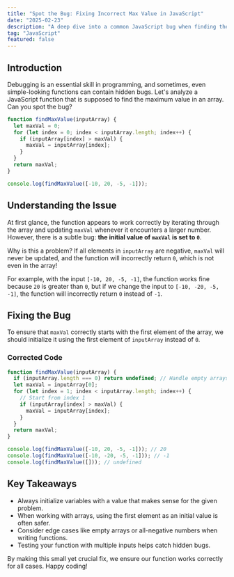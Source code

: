 ```yaml
---
title: "Spot the Bug: Fixing Incorrect Max Value in JavaScript"
date: "2025-02-23"
description: "A deep dive into a common JavaScript bug when finding the maximum value in an array and how to fix it."
tag: "JavaScript"
featured: false
---
```


## Introduction

Debugging is an essential skill in programming, and sometimes, even simple-looking functions can contain hidden bugs. Let's analyze a JavaScript function that is supposed to find the maximum value in an array. Can you spot the bug?

```javascript
function findMaxValue(inputArray) {
  let maxVal = 0;
  for (let index = 0; index < inputArray.length; index++) {
    if (inputArray[index] > maxVal) {
      maxVal = inputArray[index];
    }
  }
  return maxVal;
}

console.log(findMaxValue([-10, 20, -5, -1]));
```

## Understanding the Issue

At first glance, the function appears to work correctly by iterating through the array and updating `maxVal` whenever it encounters a larger number. However, there is a subtle bug: **the initial value of `maxVal` is set to `0`**.

Why is this a problem? If all elements in `inputArray` are negative, `maxVal` will never be updated, and the function will incorrectly return `0`, which is not even in the array!

For example, with the input `[-10, 20, -5, -1]`, the function works fine because `20` is greater than `0`, but if we change the input to `[-10, -20, -5, -1]`, the function will incorrectly return `0` instead of `-1`.

## Fixing the Bug

To ensure that `maxVal` correctly starts with the first element of the array, we should initialize it using the first element of `inputArray` instead of `0`.

### Corrected Code

```javascript
function findMaxValue(inputArray) {
  if (inputArray.length === 0) return undefined; // Handle empty arrays
  let maxVal = inputArray[0];
  for (let index = 1; index < inputArray.length; index++) {
    // Start from index 1
    if (inputArray[index] > maxVal) {
      maxVal = inputArray[index];
    }
  }
  return maxVal;
}

console.log(findMaxValue([-10, 20, -5, -1])); // 20
console.log(findMaxValue([-10, -20, -5, -1])); // -1
console.log(findMaxValue([])); // undefined
```

## Key Takeaways

- Always initialize variables with a value that makes sense for the given problem.
- When working with arrays, using the first element as an initial value is often safer.
- Consider edge cases like empty arrays or all-negative numbers when writing functions.
- Testing your function with multiple inputs helps catch hidden bugs.

By making this small yet crucial fix, we ensure our function works correctly for all cases. Happy coding!
